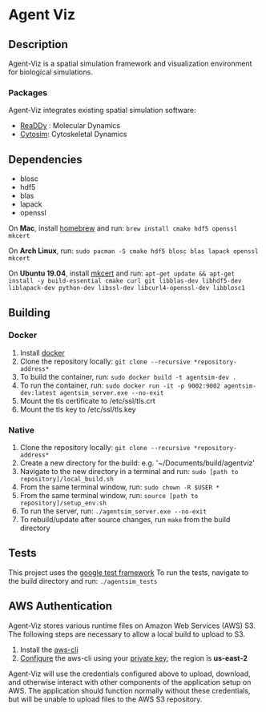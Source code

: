 # Agent Viz

## Description
Agent-Viz is a spatial simulation framework and visualization environment for biological simulations.

### Packages
Agent-Viz integrates existing spatial simulation software:

* [ReaDDy](https://readdy.github.io/) : Molecular Dynamics
* [Cytosim](https://gitlab.com/f.nedelec/cytosim): Cytoskeletal Dynamics

## Dependencies
* blosc
* hdf5
* blas
* lapack
* openssl

On **Mac**, install [homebrew](https://brew.sh/) and run:
`brew install cmake hdf5 openssl mkcert`

On **Arch Linux**, run:
`sudo pacman -S cmake hdf5 blosc blas lapack openssl mkcert`

On **Ubuntu 19.04**, install [mkcert](https://github.com/FiloSottile/mkcert) and run:
`apt-get update && apt-get install -y
build-essential cmake curl git libblas-dev libhdf5-dev liblapack-dev
python-dev libssl-dev libcurl4-openssl-dev libblosc1`

## Building
### Docker
1. Install [docker](https://docs.docker.com/v17.09/engine/installation/)
2. Clone the repository locally: `git clone --recursive *repository-address*`
3. To build the container, run: `sudo docker build -t agentsim-dev .`
4. To run the container, run: `sudo docker run -it -p 9002:9002 agentsim-dev:latest agentsim_server.exe --no-exit`
5. Mount the tls certificate to /etc/ssl/tls.crt
6. Mount the tls key to /etc/ssl/tls.key

### Native
1. Clone the repository locally: `git clone --recursive *repository-address*`
2. Create a new directory for the build: e.g. '~/Documents/build/agentviz'
3. Navigate to the new directory in a terminal and run:
	`sudo [path to repository]/local_build.sh`
4. From the same terminal window, run: `sudo chown -R $USER *`
5. From the same terminal window, run: `source [path to repository]/setup_env.sh`
6. To run the server, run: `./agentsim_server.exe --no-exit`
7. To rebuild/update after source changes, run `make` from the build directory

## Tests
This project uses the [google test framework](https://github.com/google/googletest)
To run the tests, navigate to the build directory and run: `./agentsim_tests`

## AWS Authentication
Agent-Viz stores various runtime files on Amazon Web Services (AWS) S3. The following steps are necessary to allow a local build to
upload to S3.

1. Install the [aws-cli](https://docs.aws.amazon.com/cli/latest/userguide/cli-chap-install.html)
2. [Configure](https://docs.aws.amazon.com/cli/latest/userguide/cli-chap-configure.html) the aws-cli using your [private key](https://docs.aws.amazon.com/IAM/latest/UserGuide/id_credentials_access-keys.html#Using_CreateAccessKey_CLIAPI); the region is **us-east-2**

Agent-Viz will use the credentials configured above to upload, download, and otherwise interact with other components of the application setup on AWS. The application should function normally without these credentials, but will be unable to upload files to the AWS S3 repository.
